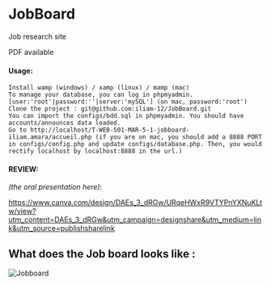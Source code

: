 # JobBoard

Job research site

PDF available

#### Usage:
    Install wamp (windows) / xamp (linux) / mamp (mac)
    To manage your database, you can log in phpmyadmin. [user:'root'|password:''|server:'mySQL'] (on mac, password:'root')
    Clone the project : git@github.com:iliam-12/JobBoard.git
    You can import the configs/bdd.sql in phpmyadmin. You should have accounts/announces data loaded.
    Go to http://localhost/T-WEB-501-MAR-5-1-jobboard-iliam.amara/accueil.php (if you are on mac, you should add a 8888 PORT in configs/config.php and update configs/database.php. Then, you would rectify localhost by localhost:8888 in the url.)

#### REVIEW:

_(the oral presentation here)_:

https://www.canva.com/design/DAEs_3_dRGw/URqeHWxR9VTYPnYXNuKLtw/view?utm_content=DAEs_3_dRGw&utm_campaign=designshare&utm_medium=link&utm_source=publishsharelink

## What does the Job board looks like :

![Jobboard](https://user-images.githubusercontent.com/65111947/137799827-0792cb72-cf28-4b49-bcbd-f5a41cca775f.PNG)
